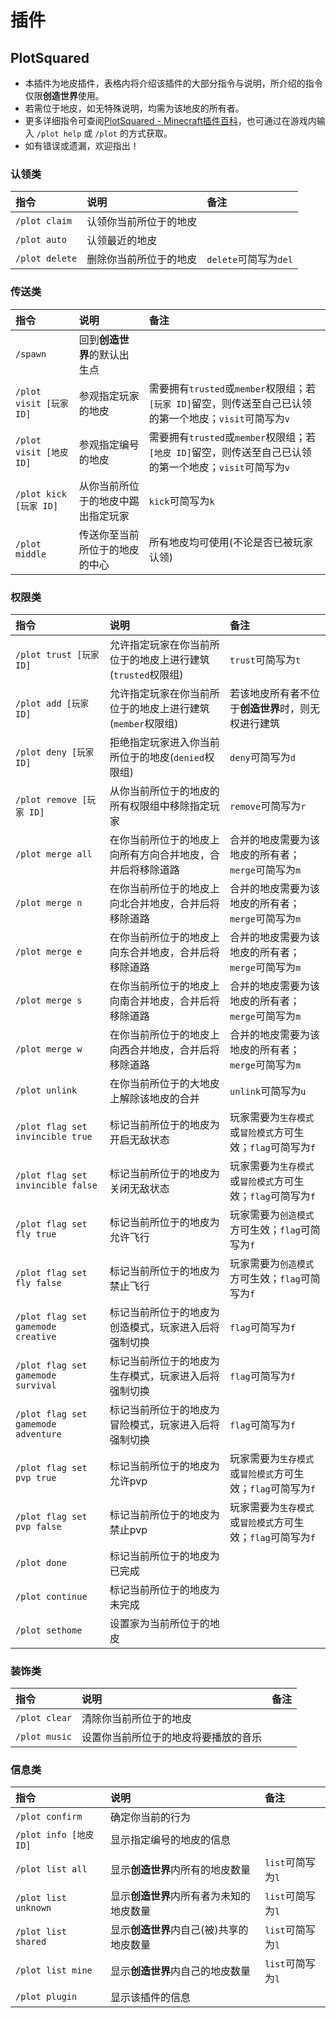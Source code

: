# 插件

## PlotSquared

* 本插件为地皮插件，表格内将介绍该插件的大部分指令与说明，所介绍的指令仅限**创造世界**使用。
* 若需位于地皮，如无特殊说明，均需为该地皮的所有者。
* 更多详细指令可查阅[PlotSquared - Minecraft插件百科](https://mineplugin.org/PlotSquared)，也可通过在游戏内输入 `/plot help` 或 `/plot` 的方式获取。
* 如有错误或遗漏，欢迎指出！

### 认领类

| 指令 | 说明 | 备注 |
| :--- | :--- | :--- |
| `/plot claim` | 认领你当前所位于的地皮 |  |
| `/plot auto` | 认领最近的地皮 |  |
| `/plot delete` | 删除你当前所位于的地皮 | `delete`可简写为`del` |

### 传送类

| 指令 | 说明 | 备注 |
| :--- | :--- | :--- |
| `/spawn` | 回到**创造世界**的默认出生点 |  |
| `/plot visit [玩家 ID]` | 参观指定玩家的地皮 | 需要拥有`trusted`或`member`权限组；若`[玩家 ID]`留空，则传送至自己已认领的第一个地皮；`visit`可简写为`v` |
| `/plot visit [地皮 ID]` | 参观指定编号的地皮 | 需要拥有`trusted`或`member`权限组；若`[地皮 ID]`留空，则传送至自己已认领的第一个地皮；`visit`可简写为`v` |
| `/plot kick [玩家 ID]` | 从你当前所位于的地皮中踢出指定玩家 | `kick`可简写为`k` |
| `/plot middle` | 传送你至当前所位于的地皮的中心 | 所有地皮均可使用\(不论是否已被玩家认领\) |

### 权限类

| 指令 | 说明 | 备注 |
| :--- | :--- | :--- |
| `/plot trust [玩家 ID]` | 允许指定玩家在你当前所位于的地皮上进行建筑\(`trusted`权限组\) | `trust`可简写为`t` |
| `/plot add [玩家 ID]` | 允许指定玩家在你当前所位于的地皮上进行建筑\(`member`权限组\) | 若该地皮所有者不位于**创造世界**时，则无权进行建筑 |
| `/plot deny [玩家 ID]` | 拒绝指定玩家进入你当前所位于的地皮\(`denied`权限组\) | `deny`可简写为`d` |
| `/plot remove [玩家 ID]` | 从你当前所位于的地皮的所有权限组中移除指定玩家 | `remove`可简写为`r` |
| `/plot merge all` | 在你当前所位于的地皮上向所有方向合并地皮，合并后将移除道路 | 合并的地皮需要为该地皮的所有者；`merge`可简写为`m` |
| `/plot merge n` | 在你当前所位于的地皮上向北合并地皮，合并后将移除道路 | 合并的地皮需要为该地皮的所有者；`merge`可简写为`m` |
| `/plot merge e` | 在你当前所位于的地皮上向东合并地皮，合并后将移除道路 | 合并的地皮需要为该地皮的所有者；`merge`可简写为`m` |
| `/plot merge s` | 在你当前所位于的地皮上向南合并地皮，合并后将移除道路 | 合并的地皮需要为该地皮的所有者；`merge`可简写为`m` |
| `/plot merge w` | 在你当前所位于的地皮上向西合并地皮，合并后将移除道路 | 合并的地皮需要为该地皮的所有者；`merge`可简写为`m` |
| `/plot unlink` | 在你当前所位于的大地皮上解除该地皮的合并 | `unlink`可简写为`u` |
| `/plot flag set invincible true` | 标记当前所位于的地皮为开启无敌状态 | 玩家需要为`生存模式`或`冒险模式`方可生效；`flag`可简写为`f` |
| `/plot flag set invincible false` | 标记当前所位于的地皮为关闭无敌状态 | 玩家需要为`生存模式`或`冒险模式`方可生效；`flag`可简写为`f` |
| `/plot flag set fly true` | 标记当前所位于的地皮为允许飞行 | 玩家需要为`创造模式`方可生效；`flag`可简写为`f` |
| `/plot flag set fly false` | 标记当前所位于的地皮为禁止飞行 | 玩家需要为`创造模式`方可生效；`flag`可简写为`f` |
| `/plot flag set gamemode creative` | 标记当前所位于的地皮为创造模式，玩家进入后将强制切换 | `flag`可简写为`f` |
| `/plot flag set gamemode survival` | 标记当前所位于的地皮为生存模式，玩家进入后将强制切换 | `flag`可简写为`f` |
| `/plot flag set gamemode adventure` | 标记当前所位于的地皮为冒险模式，玩家进入后将强制切换 | `flag`可简写为`f` |
| `/plot flag set pvp true` | 标记当前所位于的地皮为允许pvp | 玩家需要为`生存模式`或`冒险模式`方可生效；`flag`可简写为`f` |
| `/plot flag set pvp false` | 标记当前所位于的地皮为禁止pvp | 玩家需要为`生存模式`或`冒险模式`方可生效；`flag`可简写为`f` |
| `/plot done` | 标记当前所位于的地皮为已完成 |  |
| `/plot continue` | 标记当前所位于的地皮为未完成 |  |
| `/plot sethome` | 设置家为当前所位于的地皮 |  |

### 装饰类

| 指令 | 说明 | 备注 |
| :--- | :--- | :--- |
| `/plot clear` | 清除你当前所位于的地皮 |  |
| `/plot music` | 设置你当前所位于的地皮将要播放的音乐 |  |

### 信息类

| 指令 | 说明 | 备注 |
| :--- | :--- | :--- |
| `/plot confirm` | 确定你当前的行为 |  |
| `/plot info [地皮 ID]` | 显示指定编号的地皮的信息 |  |
| `/plot list all` | 显示**创造世界**内所有的地皮数量 | `list`可简写为`l` |
| `/plot list unknown` | 显示**创造世界**内所有者为未知的地皮数量 | `list`可简写为`l` |
| `/plot list shared` | 显示**创造世界**内自己\(被\)共享的地皮数量 | `list`可简写为`l` |
| `/plot list mine` | 显示**创造世界**内自己的地皮数量 | `list`可简写为`l` |
| `/plot plugin` | 显示该插件的信息 |  |

